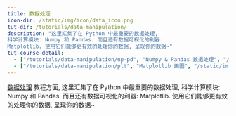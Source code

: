 ```yaml
---
title: 数据处理
icon-dir: /static/img/icon/data_icon.png
tut-dir: /tutorials/data-manipulation/
description: "这里汇集了在 Python 中最重要的数据处理,
科学计算模块: Numpy 和 Pandas. 而且还有数据可视化的利器:
Matplotlib. 使用它们能够更有效的处理你的数据, 呈现你的数据~"
tut-course-detail:
  - ["/tutorials/data-manipulation/np-pd", "Numpy & Pandas 数据处理", "/static/img/course_cover-small/np_pd.jpg"]
  - ["/tutorials/data-manipulation/plt", "Matplotlib 画图", "/static/img/course_cover-small/plt.jpg"]
---
```



<a href="{{page.tut-dir}}">数据处理</a> 教程方面,
这里汇集了在 Python 中最重要的数据处理,
科学计算模块: Numpy 和 Pandas. 而且还有数据可视化的利器:
Matplotlib. 使用它们能够更有效的处理你的数据, 呈现你的数据~


